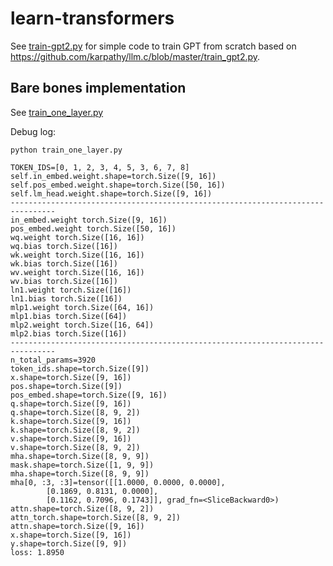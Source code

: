 # learn-transformers

See [train-gpt2.py](https://github.com/manikbhandari/learn-transformers/blob/main/train_gpt2.py) for simple code to train GPT from scratch based on https://github.com/karpathy/llm.c/blob/master/train_gpt2.py.


## Bare bones implementation
See [train_one_layer.py](https://github.com/manikbhandari/learn-transformers/blob/main/train_one_layer.py)

Debug log:
```
python train_one_layer.py                     

TOKEN_IDS=[0, 1, 2, 3, 4, 5, 3, 6, 7, 8]
self.in_embed.weight.shape=torch.Size([9, 16])
self.pos_embed.weight.shape=torch.Size([50, 16])
self.lm_head.weight.shape=torch.Size([9, 16])
--------------------------------------------------------------------------------
in_embed.weight torch.Size([9, 16])
pos_embed.weight torch.Size([50, 16])
wq.weight torch.Size([16, 16])
wq.bias torch.Size([16])
wk.weight torch.Size([16, 16])
wk.bias torch.Size([16])
wv.weight torch.Size([16, 16])
wv.bias torch.Size([16])
ln1.weight torch.Size([16])
ln1.bias torch.Size([16])
mlp1.weight torch.Size([64, 16])
mlp1.bias torch.Size([64])
mlp2.weight torch.Size([16, 64])
mlp2.bias torch.Size([16])
--------------------------------------------------------------------------------
n_total_params=3920
token_ids.shape=torch.Size([9])
x.shape=torch.Size([9, 16])
pos.shape=torch.Size([9])
pos_embed.shape=torch.Size([9, 16])
q.shape=torch.Size([9, 16])
q.shape=torch.Size([8, 9, 2])
k.shape=torch.Size([9, 16])
k.shape=torch.Size([8, 9, 2])
v.shape=torch.Size([9, 16])
v.shape=torch.Size([8, 9, 2])
mha.shape=torch.Size([8, 9, 9])
mask.shape=torch.Size([1, 9, 9])
mha.shape=torch.Size([8, 9, 9])
mha[0, :3, :3]=tensor([[1.0000, 0.0000, 0.0000],
        [0.1869, 0.8131, 0.0000],
        [0.1162, 0.7096, 0.1743]], grad_fn=<SliceBackward0>)
attn.shape=torch.Size([8, 9, 2])
attn_torch.shape=torch.Size([8, 9, 2])
attn.shape=torch.Size([9, 16])
x.shape=torch.Size([9, 16])
y.shape=torch.Size([9, 9])
loss: 1.8950
```